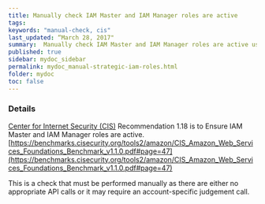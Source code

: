 ```yaml
---
title: Manually check IAM Master and IAM Manager roles are active
tags:
keywords: "manual-check, cis"
last_updated: “March 28, 2017"
summary:  Manually check IAM Master and IAM Manager roles are active using the Amazon unified CLI
published: true
sidebar: mydoc_sidebar
permalink: mydoc_manual-strategic-iam-roles.html
folder: mydoc
toc: false
---
```


### Details  
[Center for Internet Security (CIS)](https://www.cisecurity.org/) Recommendation 1.18 is to Ensure IAM Master and IAM Manager roles are active. [https://benchmarks.cisecurity.org/tools2/amazon/CIS_Amazon_Web_Services_Foundations_Benchmark_v1.1.0.pdf#page=47](https://benchmarks.cisecurity.org/tools2/amazon/CIS_Amazon_Web_Services_Foundations_Benchmark_v1.1.0.pdf#page=47) 

This is a check that must be performed manually as there are either no appropriate API calls or it may require an account-specific judgement call.
